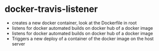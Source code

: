 # docker-travis-listener
- creates a new docker container, look at the Dockerfile in root
- listens for docker automated builds on docker hub of a docker image
- listens for docker automated builds on docker hub of a docker image
- Triggers a new deploy of a container of the docker image on the host server
